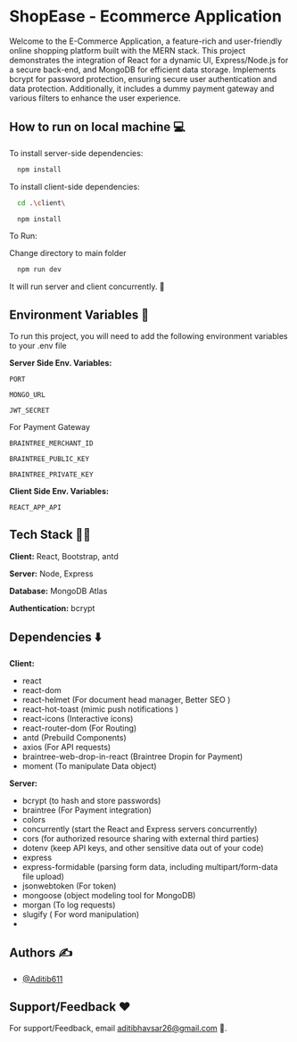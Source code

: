 # ShopEase - Ecommerce Application
Welcome to the E-Commerce Application, a feature-rich and user-friendly online shopping platform built with the MERN stack. This project demonstrates the integration of React for a dynamic UI, Express/Node.js for a secure back-end, and MongoDB for efficient data storage.
Implements bcrypt for password protection, ensuring secure user authentication and data protection. Additionally, it includes a dummy payment gateway and various filters to enhance the user experience.

## How to run on local machine 💻

 To install server-side dependencies:


```bash
  npm install
```

To install client-side dependencies:
```bash
  cd .\client\
```

```bash
  npm install
```

To Run:

Change directory to main folder
```bash
  npm run dev
```
It will run server and client concurrently. 🚀

## Environment Variables 🔐

To run this project, you will need to add the following environment variables to your .env file

**Server Side Env. Variables:**

`PORT`

`MONGO_URL`

`JWT_SECRET`

For Payment Gateway

`BRAINTREE_MERCHANT_ID`

`BRAINTREE_PUBLIC_KEY`

`BRAINTREE_PRIVATE_KEY`

**Client Side Env. Variables:**

`REACT_APP_API`

## Tech Stack 🧑‍💻

**Client:** React, Bootstrap, antd

**Server:** Node, Express

**Database:** MongoDB Atlas

**Authentication:** bcrypt

## Dependencies ⬇️

**Client:** 

- react
- react-dom
- react-helmet (For document head manager, Better SEO )
- react-hot-toast (mimic push notifications )
- react-icons (Interactive icons)
- react-router-dom (For Routing)
- antd (Prebuild Components)
- axios (For API requests)
- braintree-web-drop-in-react (Braintree Dropin for Payment)
- moment (To manipulate Data object)

**Server:** 

- bcrypt (to hash and store passwords)
- braintree (For Payment integration)
- colors
- concurrently (start the React and Express servers concurrently)
- cors (for authorized resource sharing with external third parties)
- dotenv (keep API keys, and other sensitive data out of your code)
- express
- express-formidable (parsing form data, including multipart/form-data file upload)
- jsonwebtoken (For token)
- mongoose (object modeling tool for MongoDB)
- morgan (To log requests)
- slugify ( For word manipulation)
- 
## Authors ✍️

- [@Aditib611](https://github.com/Aditib611) 


## Support/Feedback ❤️

For support/Feedback, email aditibhavsar26@gmail.com 📩.
